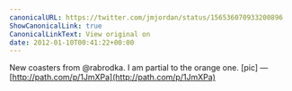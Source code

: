 ```yaml
---
canonicalURL: https://twitter.com/jmjordan/status/156536070933200896
ShowCanonicalLink: true
CanonicalLinkText: View original on
date: 2012-01-10T00:41:22+00:00
---
```

New coasters from @rabrodka. I am partial to the orange one. [pic] — [http://path.com/p/1JmXPa](http://path.com/p/1JmXPa)